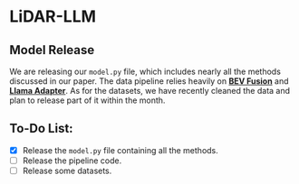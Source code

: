 # LiDAR-LLM
## Model Release

We are releasing our `model.py` file, which includes nearly all the methods discussed in our paper. The data pipeline relies heavily on **[BEV Fusion](https://github.com/ADLab-AutoDrive/BEVFusion)** and **[Llama Adapter](https://github.com/OpenGVLab/LLaMA-Adapter)**. As for the datasets, we have recently cleaned the data and plan to release part of it within the month.

## To-Do List:
- [x] Release the `model.py` file containing all the methods.
- [ ] Release the pipeline code.
- [ ] Release some datasets.
